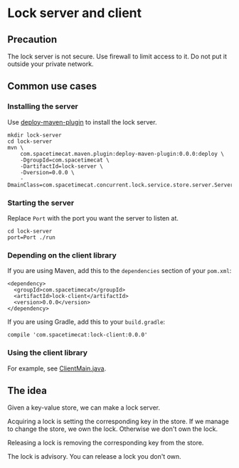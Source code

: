 # Lock server and client

## Precaution

The lock server is not secure.
Use firewall to limit access to it.
Do not put it outside your private network.

## Common use cases

### Installing the server

Use [deploy-maven-plugin](/maven-plugin/deploy-maven-plugin) to install the lock server.

```
mkdir lock-server
cd lock-server
mvn \
    com.spacetimecat.maven.plugin:deploy-maven-plugin:0.0.0:deploy \
    -DgroupId=com.spacetimecat \
    -DartifactId=lock-server \
    -Dversion=0.0.0 \
    -DmainClass=com.spacetimecat.concurrent.lock.service.store.server.ServerMain
```

### Starting the server

Replace `Port` with the port you want the server to listen at.

```
cd lock-server
port=Port ./run
```

### Depending on the client library

If you are using Maven, add this to the `dependencies` section
of your `pom.xml`:

```
<dependency>
  <groupId>com.spacetimecat</groupId>
  <artifactId>lock-client</artifactId>
  <version>0.0.0</version>
</dependency>
```

If you are using Gradle, add this to your `build.gradle`:

```
compile 'com.spacetimecat:lock-client:0.0.0'
```

### Using the client library

For example, see
[ClientMain.java](lock-example/src/main/java/com/spacetimecat/concurrent/lock/example/ClientMain.java).

## The idea

Given a key-value store, we can make a lock server.

Acquiring a lock is setting the corresponding key in the store.
If we manage to change the store, we own the lock.
Otherwise we don't own the lock.

Releasing a lock is removing the corresponding key from the store.

The lock is advisory.
You can release a lock you don't own.
